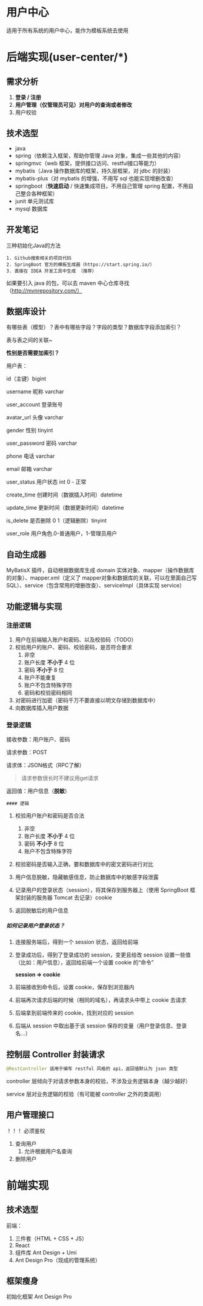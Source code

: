 # 用户中心
适用于所有系统的用户中心，能作为模板系统去使用

# 后端实现(user-center/*)
## 需求分析

1. **登录 / 注册**
2. **用户管理（仅管理员可见）对用户的查询或者修改**
3. 用户校验

## 技术选型

- java
- spring（依赖注入框架，帮助你管理 Java 对象，集成一些其他的内容）
- springmvc（web 框架，提供接口访问、restful接口等能力）
- mybatis（Java 操作数据库的框架，持久层框架，对 jdbc 的封装）
- mybatis-plus（对 mybatis 的增强，不用写 sql 也能实现增删改查）
- springboot（**快速启动** / 快速集成项目。不用自己管理 spring 配置，不用自己整合各种框架）
- junit 单元测试库
- mysql 数据库

## 开发笔记

三种初始化Java的方法

 	1. Github搜索相关的项目代码
 	2. SpringBoot 官方的模板生成器（https://start.spring.io/）
 	3. 直接在 IDEA 开发工具中生成 （推荐）

如果要引入 java 的包，可以去 maven 中心仓库寻找（http://mvnrepository.com/）



## 数据库设计

有哪些表（模型）？表中有哪些字段？字段的类型？数据库字段添加索引？

表与表之间的关联~

**性别是否需要加索引？**



用户表：

id（主键）bigint

username 昵称  varchar

user_account 登录账号 

avatar_url 头像 varchar

gender 性别 tinyint

user_password 密码  varchar

phone 电话 varchar

email 邮箱 varchar

user_status 用户状态 int  0 - 正常 

create_time 创建时间（数据插入时间）datetime

update_time 更新时间（数据更新时间）datetime

is_delete 是否删除 0 1（逻辑删除）tinyint

user_role 用户角色.0-普通用户，1-管理员用户



## 自动生成器

MyBatisX 插件，自动根据数据库生成 domain 实体对象、mapper（操作数据库的对象）、mapper.xml（定义了 mapper对象和数据库的关联，可以在里面自己写 SQL）、service（包含常用的增删改查）、serviceImpl（具体实现 service）



## 功能逻辑与实现

### 注册逻辑

1. 用户在前端输入账户和密码、以及校验码（TODO）
2. 校验用户的账户、密码、校验密码，是否符合要求
   1. 非空
   2. 账户长度 **不小于** 4 位
   3. 密码 **不小于** 8 位
   4. 账户不能重复
   5. 账户不包含特殊字符
   6. 密码和校验密码相同
3. 对密码进行加密（密码千万不要直接以明文存储到数据库中）
4. 向数据库插入用户数据

### 登录逻辑

接收参数：用户账户、密码

请求参数：POST

请求体：JSON格式（RPC了解）

> 请求参数很长时不建议用get请求

返回值：用户信息（**脱敏**）

	#### 逻辑

1. 校验用户账户和密码是否合法
   1. 非空
   2. 账户长度 **不小于** 4 位
   3. 密码 **不小于** 8 位
   4. 账户不包含特殊字符

2. 校验密码是否输入正确，要和数据库中的密文密码进行对比
3. 用户信息脱敏，隐藏敏感信息，防止数据库中的敏感字段泄露
4. 记录用户的登录状态（session），将其保存到服务器上（使用 SpringBoot 框架封装的服务器 Tomcat 去记录）cookie
5. 返回脱敏后的用户信息

##### 如何记录用户登录状态？

1. 连接服务端后，得到一个 session 状态，返回给前端

2. 登录成功后，得到了登录成功的 session，变更且给改 session 设置一些值（比如：用户信息），返回给前端一个设置 cookie 的“命令”

   **session => cookie**

3. 前端接收到命令后，设置 cookie，保存到浏览器内

4. 前端再次请求后端的时候（相同的域名），再请求头中带上 cookie 去请求

5. 后端拿到前端传来的 cookie，找到对应的 session

6. 后端从 session 中取出基于该 session 保存的变量（用户登录信息、登录名...）



## 控制层 Controller 封装请求

```java
@RestController 适用于编写 restful 风格的 api，返回值默认为 json 类型
```

controller 层倾向于对请求参数本身的校验，不涉及业务逻辑本身（越少越好）

service 层对业务逻辑的校验（有可能被 controller 之外的类调用）

## 用户管理接口

！！！ 必须鉴权

1. 查询用户
   1. 允许根据用户名查询
2. 删除用户



# 前端实现

## 技术选型

前端：

1. 三件套（HTML + CSS + JS）
2. React 
3.  组件库 Ant Design + Umi  
4. Ant Design Pro（现成的管理系统）

## 框架瘦身

初始化框架 Ant Design Pro

 
